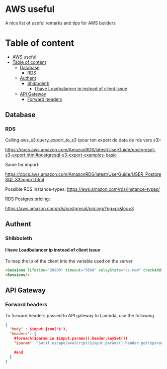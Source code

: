 # AWS useful

A nice list of useful remarks and tips for AWS builders
<!-- ## Table of content

* [Database](#database)
* * [RDS](#rds)

* Authent
* * Shibboleth

* API Gateway
* * Forward headers -->
# Table of content
- [AWS useful](#aws-useful)
- [Table of content](#table-of-content)
  - [Database](#database)
    - [RDS](#rds)
  - [Authent](#authent)
    - [Shibboleth](#shibboleth)
      - [I have Loadbalancer ip instead of client issue](#i-have-loadbalancer-ip-instead-of-client-issue)
  - [API Gateway](#api-gateway)
    - [Forward headers](#forward-headers)


## Database
### RDS

Calling aws_s3.query_export_to_s3 (pour ton export de data de rds vers s3):

https://docs.aws.amazon.com/AmazonRDS/latest/UserGuide/postgresql-s3-export.html#postgresql-s3-export-examples-basic



Same for import:

https://docs.aws.amazon.com/AmazonRDS/latest/UserGuide/USER_PostgreSQL.S3Import.html



Possible RDS instance-types:
https://aws.amazon.com/rds/instance-types/

RDS Postgres pricing:

https://aws.amazon.com/rds/postgresql/pricing/?pg=pr&loc=3


## Authent

### Shibboleth

#### I have Loadbalancer ip instead of client issue

To map the ip of the client into the variable used on the server
<RequestMap REMOTE_ADDR="X-Forwarded-For">

```html
<Sessions lifetime="28800" timeout="3600" relayState="ss:mem" checkAddress="false" consistentAddresse=”false” handlerSSL="false" cookieProps="https">
<Sessions/>
```
  	  

## API Gateway

### Forward headers

To forward headers passed to API gateway to Lambda, use the following

```json
{
  "body" : $input.json('$'),
  "headers": {
    #foreach($param in $input.params().header.keySet())
    "$param": "$util.escapeJavaScript($input.params().header.get($param))" #if($foreach.hasNext),#end
    
    #end  
  }
}
```
